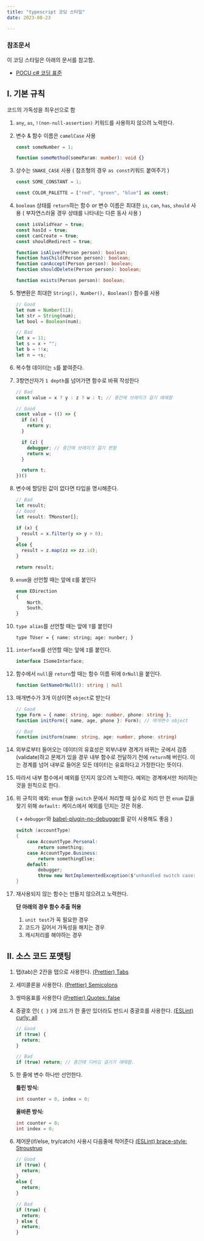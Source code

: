 ```yaml
---
title: "typescript 코딩 스타일"
date: 2023-08-23

---
```


### 참조문서

이 코딩 스타일은 아래의 문서를 참고함.

* [POCU c# 코딩 표준](https://docs.popekim.com/ko/coding-standards/csharp)

<!-- ### IDE 도우미 -->
<!-- `WebStorm`에서 import할 수 있는 세팅은 [여기서]() 다운받을 수 있습니다. -->

<!-- `Visual studio Code`에서 import할 수 있는 세팅은 [여기서]() 다운받을 수 있습니다. -->

## I. 기본 규칙
코드의 가독성을 최우선으로 함

1. `any`, `as`, `!(non-null-assertion)` 키워드를 사용하지 않으려 노력한다.

2. 변수 & 함수 이름은 `camelCase` 사용

   ```ts
   const someNumber = 1;

   function someMethod(someParam: number): void {}
   ```

3. 상수는 `SNAKE_CASE` 사용 ( 참조형의 경우 `as const`키워드 붙여주기 )

   ```ts
   const SOME_CONSTANT = 1;

   const COLOR_PALETTE = ["red", "green", "blue"] as const;
   ```

5. `boolean` 상태를 `return`하는 함수 or 변수 이름은 최대한 `is`, `can`, `has`, `should` 사용
( 부자연스러울 경우 상태를 나타내는 다른 동사 사용 )

   ```ts
   const isValidYear = true;
   const hasId = true;
   const canCreate = true;
   const shouldRedirect = true;
   
   function isAlive(Person person): boolean;
   function hasChild(Person person): boolean;
   function canAccept(Person person): boolean;
   function shouldDelete(Person person): boolean;

   function exists(Person person): boolean;
   ```

6. 형변환은 최대한 `String(), Number(), Boolean()` 함수를 사용
   ```ts
   // Good
   let num = Number(11);
   let str = String(num);
   let bool = Boolean(num);

   // Bad
   let x = 11;
   let s = x + "";
   let b = !!x;
   let n = +s;
   ```

7. 복수형 데이터는 `s`를 붙여준다.

11. 3항연산자가 `1 depth`를 넘어가면 함수로 바꿔 작성한다
    ```ts
    // Bad
    const value = x ? y : z ? w : t; // 중간에 브레이크 걸기 애매함

    // Good
    const value = (() => {
      if (x) {
        return y;
      }

      if (z) {
        debugger; // 중간에 브레이크 걸기 편함
        return w;
      }

      return t;
    })()
    ```

12. 변수에 할당된 값이 없다면 타입을 명시해준다.
    ```ts
    // Bad
    let result;
    // Good
    let result: TMonster[]; 

    if (x) {
      result = x.filter(y => y > 0);
    }
    else {
      result = z.map(zz => zz.id);
    }

    return result;
    ```

14. `enum`을 선언할 때는 앞에 `E`를 붙인다
    ```ts
    enum EDirection
    {
        North,
        South,
    }
    ```

15. `type alias`를 선언할 때는 앞에 `T`를 붙인다
    ```tsx
    type TUser = { name: string; age: nunber; }
    ```

16. `interface`를 선언할 때는 앞에 `I`를 붙인다.
    ```cs
    interface ISomeInterface;
    ```

17. 함수에서 `null`을 `return`할 때는 함수 이름 뒤에 `OrNull`을 붙인다.

    ```ts
    function GetNameOrNull(): string | null
    ```

19. 매개변수가 3개 이상이면 `object`로 받는다
    ```ts
    // Good
    type Form = { name: string, age: number, phone: string };
    function initForm({ name, age, phone }: Form); // 매개변수 object

    // Bad
    function initForm(name: string, age: number, phone: string)
    ```

21. 외부로부터 들어오는 데이터의 유효성은 외부/내부 경계가 바뀌는 곳에서 검증(validate)하고 문제가 있을 경우 내부 함수로 전달하기 전에 `return`해 버린다. 이는 경계를 넘어 내부로 들어온 모든 데이터는 유효하다고 가정한다는 뜻이다.

22. 따라서 내부 함수에서 예외를 던지지 않으려 노력한다. 예외는 경계에서만 처리하는 것을 원칙으로 한다.

23. 위 규칙의 예외: `enum` 형을 `switch` 문에서 처리할 때 실수로 처리 안 한 `enum` 값을 찾기 위해 `default:` 케이스에서 예외를 던지는 것은 허용.

    ( + `debugger`와 [babel-plugin-no-debugger](https://babeljs.io/docs/babel-plugin-transform-remove-debugger)를 같이 사용해도 좋음 )

    ```cs
    switch (accountType)
    {
        case AccountType.Personal:
            return something;
        case AccountType.Business:
            return somethingElse;
        default:
            debugger;
            throw new NotImplementedException($"unhandled switch case: {accountType}");
    }
    ```

  24. 재사용되지 않는 함수는 만들지 않으려고 노력한다.

      **단 아래의 경우 함수 추출 허용**
         1.  `unit test`가 꼭 필요한 경우
         2.  코드가 길어서 가독성을 해치는 경우
         3.  캐시처리를 해야하는 경우

## II. 소스 코드 포맷팅

1. 탭(tab)은 2칸을 탭으로 사용한다. [(Prettier) Tabs](https://prettier.io/docs/en/options.html#tabs)

2. 세미콜론을 사용한다. [(Prettier) Semicolons](https://prettier.io/docs/en/options.html#semicolons)

3. 쌍따옴표를 사용한다 [(Prettier) Quotes: false](https://prettier.io/docs/en/options.html#quotes)

4. 중괄호 안( `{ }` )에 코드가 한 줄만 있더라도 반드시 중괄호를 사용한다. [(ESLint) curly: all](https://eslint.org/docs/latest/rules/curly)

    ```ts
    // Good
    if (true) {
      return;
    }

    // Bad
    if (true) return; // 중간에 디버깅 걸기가 애매함.
    ```

5. 한 줄에 변수 하나만 선언한다.

   **틀린 방식:**

   ```cs
   int counter = 0, index = 0;
   ```

   **올바른 방식:**

   ```cs
   int counter = 0;
   int index = 0;
   ```


6. 제어문(if/else, try/catch) 사용시 다음줄에 적어준다 [(ESLint) brace-style: Stroustrup](https://eslint.org/docs/latest/rules/brace-style#rule-details:~:text=5-,One,-common%20variant%20of)
    ```ts
    // Good
    if (true) {
      return;
    }
    else {
      return;
    }

    // Bad
    if (true) {
      return;
    } else {
      return;
    }
    ```
